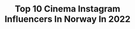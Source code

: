 ---
title: Top 10 Cinema Instagram Influencers In Norway In 2022
description: >-
  Find top cinema Instagram influencers in Norway in 2022. Most popular hashtags: #norway #nature #oslo.
platform: Instagram
hits: 15
text_top: Discover the top-rated Instagram influencers on inBeat.
text_bottom: Our platform holds 15 Instagram influencers like this in Norway for you to connect with.
profiles:
  - username: "kimsorens1"
    fullname: >-
      Kim Sørensen | TravelPhoto
    bio: >-
      📸Photo- & Cinematographer 🏕@reisegutta Co-Founder 🏝@reisefilm Photo- & Cinematographer 🎥 Check out my YouTube channel 👇🏼 📍Oslo, Norway 🇳🇴
    location: "Norway"
    followers: 57039
    engagement: 158
    commentsToLikes: 0.050343
    id: ck5zrk8pbwql80i14aof1nc9l
    verified: false
    hashtags: "#lofoten, #utno, #mittnorge, #liveterbestute"
  - username: "matiasmyklebust"
    fullname: >-
      MATIAS MYKLEBUST
    bio: >-
      Cinematographer | Director 🇳🇴
    location: "Norway"
    followers: 9865
    engagement: 728
    commentsToLikes: 0.015069
    id: ck0w3wu3pvowb0i198mv5nsys
    verified: false
    hashtags: ""
  - username: "grymolvaerhivju"
    fullname: >-
      Gry Molvær Hivju
    bio: >-
      Director of documentaries, topic science and art. Awardwinning TV-host. Artist. Photo and drawing. On instagram; photo with Iphone and for fun!
    location: "Norway"
    followers: 35017
    engagement: 400
    commentsToLikes: 0.019622
    id: ck134wiq2yj750i199do7jjd9
    verified: false
    hashtags: "#losangeles, #premierenight, #norwegianbroadcastingcorporation, #olebrude"
  - username: "engwind"
    fullname: >-
      Øyvind Engevik
    bio: >-
      🌍NORWAY 🖥CG ARTIST 📷PHOTOGRAPHER Copyright © 2020 ENGWIND. All rights reserved. 📸 @engwind_photo
    location: "Norway"
    followers: 20364
    engagement: 469
    commentsToLikes: 0.069424
    id: ck8t0bsm9rj7q0j782xg40h1j
    verified: false
    hashtags: "#launchdsigns, #technology, #future, #galaxy"
  - username: "andre_larsen"
    fullname: >-
      🪐ANDRÉxLARSEN
    bio: >-
      Professional FPV Drone Pilot 📍Based in Dubai🇦🇪
    location: "Norway"
    followers: 31275
    engagement: 1059
    commentsToLikes: 0.037712
    id: ck55pn1pmax6q0i1149176t5h
    verified: false
    hashtags: "#teamblacksheep, #bestofnorway, #mynorway, #ifyouhigh"
  - username: "hugo.visuals"
    fullname: >-
      HUGØ CHENG | Videographer
    bio: >-
      𝐈 𝐥𝐢𝐤𝐞 𝐭𝐨 𝐫𝐞𝐜𝐫𝐞𝐚𝐭𝐞 𝐦𝐨𝐦𝐞𝐧𝐭𝐬 📍 Videographer based in Hong Kong 🇭🇰 📧 Enquiry: hugocheng6565@gmail.com 🌿 Essential Flow SFX: FAR EAST EDITION 👇🏽
    location: "Norway"
    followers: 14435
    engagement: 966
    commentsToLikes: 0.064122
    id: ck0w60sar6d3y0i19aem0jwea
    verified: false
    hashtags: "#skysupply, #naturegramy, #travelstoriesph, #topdestinationsph"
  - username: "corgilouie"
    fullname: >-
      Louie & Figo
    bio: >-
      »hiking corgis »welsh corgi pembroke »gear from @nonstopdogwear »part of team @vomhund and @revolutionrace #hikingcorgi
    location: "Norway"
    followers: 42415
    engagement: 468
    commentsToLikes: 0.011054
    id: ck13ckuqa0utq0i19ygfwbbng
    verified: false
    hashtags: "#corgimoments, #adventure, #nature, #corgistagram"
  - username: "nazquick"
    fullname: >-
      Nasir Sirikhan
    bio: >-
      Co-Founder of @thequickstyle & @quickstylestudio
    location: "Norway"
    followers: 29953
    engagement: 293
    commentsToLikes: 0.027171
    id: ck5c4u3ja23wh0i115kejjzgw
    verified: false
    hashtags: "#industrialdesign, #cinema4d, #conseptdesign, #formless"
  - username: "sigurd.vedal"
    fullname: >-
      S i g u r d    V e d a l
    bio: >-
      🎯 Help 10M Achieve Happiness, Wealth & Love 🧠 Life, Business & Relationship Coach 🌎 Serial Entrepreneur (€ 8 fig/yr) 💰 Investor 🔥 Motivational Speaker
    location: "Norway"
    followers: 1058207
    engagement: 96
    commentsToLikes: 0.050276
    id: ck0vw3qgwrys00i197kombffa
    verified: true
    hashtags: "#growthquotes, #keytosuccess, #quotesdailylife, #motivationalquotesoftheday"
  - username: "krista_kosonen"
    fullname: >-
      Krista Kosonen
    bio: >-
      Actress
    location: "Norway"
    followers: 40048
    engagement: 551
    commentsToLikes: 0.013111
    id: ck0u95bq392s20i19ofpif110
    verified: false
    hashtags: "#beforeigners, #koirateiva, #hbobeef, #dogsdontwearpants"
---